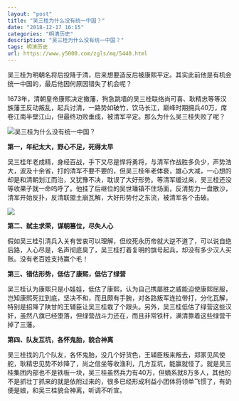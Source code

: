 ```yaml
---
layout: "post"
title: "吴三桂为什么没有统一中国？"
date: "2018-12-17 16:15"
categories: "明清历史"
description: "吴三桂为什么没有统一中国？"
tags: 明清历史
url: https://www.y5000.com/zgls/mq/5440.html
---
```






吴三桂为明朝名将后投降于清，后来想要造反后被康熙平定。其实此前他是有机会统一中国的，最后他因何原因错失了机会呢？

1673年，清朝皇帝康熙决定撤藩，狗急跳墙的吴三桂联络尚可喜、耿精忠等等汉族藩王反动叛乱，起兵讨清，一路势如破竹，饮马长江，巅峰时期拥兵40万，席卷江南半壁江山，但最终功败垂成，被清军平定。那么为什么吴三桂失败了呢？

![吴三桂为什么没有统一中国？](/uploads/allimg/161117/6-16111GI154220.JPG)

**第一，年纪太大，野心不足，死得太早**

吴三桂年老成精，身经百战，手下又尽是悍将勇将，与清军作战胜多负少，声势浩大，波及十余省，打的清军不要不要的，但吴三桂年老体衰，雄心大减，一心想的却是和清朝划江而治，又犹豫不决，耽误了大好形势。等清军缓过来，吴三桂还没等收果子就一命呜呼了。他挂了后继位的吴世璠镇不住场面，反清势力一盘散沙，清军开始反扑，反清联盟土崩瓦解，大好形势付之东流，被清军各个击破。

![](https://img.y5000.com/uploads/allimg/161117/1I54Q5U-0.jpg)

**第二、弑主求荣，谋朝篡位，尽失人心**

假如吴三桂引清兵入关有苦衷可以理解，但绞死永历帝就大逆不道了，可以说自绝后路，人心尽是，名声彻底臭了，吴三桂打着复明的旗号起兵，却没有多少汉人买账。没有老百姓支持赢个毛！

**第三、错估形势，低估了康熙，低估了绿营**

吴三桂认为康熙只是小娃娃，低估了康熙，认为自己携屡胜之威能迫使康熙屈服，岂知康熙死扛到底，坚决不和，而且颇有手腕，对各路叛军连拉带打，分化瓦解，特别是招降了陕甘的王辅臣让吴三桂栽了个跟头。另外，吴三桂低估了绿营这些汉奸，虽然八旗已经堕落，但绿营战斗力还在，而且非常铁杆，满清靠着这些绿营干掉了三藩。

**第四、队友互坑，各怀鬼胎，貌合神离**

吴三桂找的几个队友，各怀鬼胎，没几个好货色，王辅臣叛来叛去，郑家见风使舵，耿精忠见势不妙降了，尚之信坐等收渔利，几方互坑，能赢就怪了。就是吴三桂集团内部也不是铁板一块，吴三桂虽然兵力有40万，但嫡系就8万多人，其他的不是抓壮丁抓来的就是依附过来的，很多已经形成利益小团体将领单飞惯了，有奶便是娘，和吴三桂貌合神离，听调不听宣。
